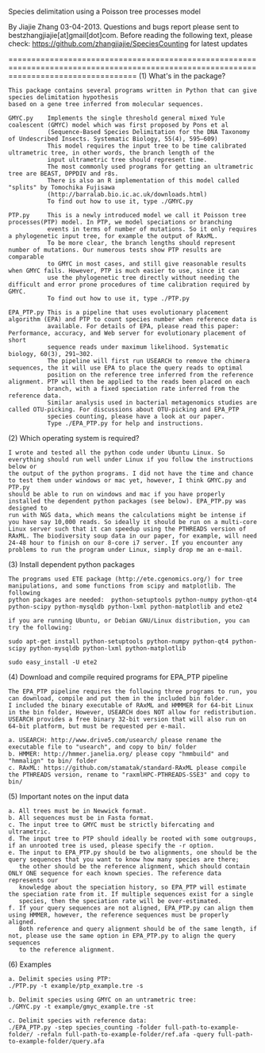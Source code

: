 Species delimitation using a Poisson tree processes model

By Jiajie Zhang 03-04-2013.
Questions and bugs report please sent to bestzhangjiajie[at]gmail[dot]com.
Before reading the following text, please check: https://github.com/zhangjiajie/SpeciesCounting for latest updates


========================================================================================================================================
(1) What's in the package?

    This package contains several programs written in Python that can give species delimitation hypothesis 
    based on a gene tree inferred from molecular sequences.
    
    GMYC.py    Implements the single threshold general mixed Yule coalescent (GMYC) model which was first proposed by Pons et al 
               (Sequence-Based Species Delimitation for the DNA Taxonomy of Undescribed Insects. Systematic Biology, 55(4), 595–609)
               This model requires the input tree to be time calibrated ultrametric tree, in other words, the branch length of the 
               input ultrametric tree should represent time. 
               The most commonly used programs for getting an ultrametric tree are BEAST, DPPDIV and r8s.
               There is also an R implementation of this model called "splits" by Tomochika Fujisawa
               (http://barralab.bio.ic.ac.uk/downloads.html)
               To find out how to use it, type ./GMYC.py
             
    PTP.py     This is a newly introduced model we call it Poisson tree processes(PTP) model. In PTP, we model speciations or branching 
               events in terms of number of mutations. So it only requires a phylogenetic input tree, for example the output of RAxML. 
               To be more clear, the branch lengths should represent number of mutations. Our numerous tests show PTP results are comparable 
               to GMYC in most cases, and still give reasonable results when GMYC fails. However, PTP is much easier to use, since it can 
               use the phylogenetic tree directly without needing the difficult and error prone procedures of time calibration required by GMYC.
               To find out how to use it, type ./PTP.py  
             
    EPA_PTP.py This is a pipeline that uses evolutionary placement algorithm (EPA) and PTP to count species number when reference data is 
               available. For details of EPA, please read this paper: Performance, accuracy, and Web server for evolutionary placement of short 
               sequence reads under maximum likelihood. Systematic biology, 60(3), 291–302.
               The pipeline will first run USEARCH to remove the chimera sequences, the it will use EPA to place the query reads to optimal 
               position on the reference tree inferred from the reference alignment. PTP will then be applied to the reads been placed on each 
               branch, with a fixed speciation rate inferred from the reference data.  
               Similar analysis used in bacterial metagenomics studies are called OTU-picking. For discussions about OTU-picking and EPA_PTP 
               species counting, please have a look at our paper. 
               Type ./EPA_PTP.py for help and instructions.
 

(2) Which operating system is required?

    I wrote and tested all the python code under Ubuntu Linux. So everything should run well under Linux if you follow the instructions below or 
    the output of the python programs. I did not have the time and chance to test them under windows or mac yet, however, I think GMYC.py and PTP.py 
    should be able to run on windows and mac if you have properly installed the dependent python packages (see below). EPA_PTP.py was designed to 
    run with NGS data, which means the calculations might be intense if you have say 10,000 reads. So ideally it should be run on a multi-core 
    Linux server such that it can speedup using the PTHREADS version of RAxML. The biodiversity soup data in our paper, for example, will need 
    24-48 hour to finish on our 8-core i7 server. If you encounter any problems to run the program under Linux, simply drop me an e-mail.  
               


(3) Install dependent python packages

    The programs used ETE package (http://ete.cgenomics.org/) for tree manipulations, and some functions from scipy and matplotlib. The following 
    python packages are needed:  python-setuptools python-numpy python-qt4 python-scipy python-mysqldb python-lxml python-matplotlib and ete2 
    
    if you are running Ubuntu, or Debian GNU/Linux distribution, you can try the following:
    
    sudo apt-get install python-setuptools python-numpy python-qt4 python-scipy python-mysqldb python-lxml python-matplotlib

    sudo easy_install -U ete2


(4) Download and compile required programs for EPA_PTP pipeline

    The EPA_PTP pipeline requires the following three programs to run, you can download, compile and put them in the included bin folder. 
    I included the binary executable of RAxML and HMMMER for 64-bit Linux in the bin folder, However, USEARCH does NOT allow for redistribution. 
    USEARCH provides a free binary 32-bit version that will also run on 64-bit platform, but must be requested per e-mail. 
    
    a. USEARCH: http://www.drive5.com/usearch/ please rename the executable file to "usearch", and copy to bin/ folder
    b. HMMER: http://hmmer.janelia.org/ please copy "hmmbuild" and "hmmalign" to bin/ folder
    c. RAxML: https://github.com/stamatak/standard-RAxML please compile the PTHREADS version, rename to "raxmlHPC-PTHREADS-SSE3" and copy to bin/



(5) Important notes on the input data

    a. All trees must be in Newwick format.
    b. All sequences must be in Fasta format.
    c. The input tree to GMYC must be strictly bifercating and ultrametric.
    d. The input tree to PTP should ideally be rooted with some outgroups, if an unrooted tree is used, please specify the -r option.
    e. The input to EPA_PTP.py should be two alignments, one should be the query sequences that you want to know how many species are there;
       the other should be the reference alignment, which should contain ONLY ONE sequence for each known species. The reference data represents our 
       knowledge about the speciation history, so EPA_PTP will estimate the speciation rate from it. If multiple sequences exist for a single
       species, then the speciation rate will be over-estimated.
    f. If your query sequences are not aligned, EPA_PTP.py can align them using HMMER, however, the reference sequences must be properly aligned.
       Both reference and query alignment should be of the same length, if not, please use the same option in EPA_PTP.py to align the query sequences 
       to the reference alignment.  
    

(6) Examples

    a. Delimit species using PTP:
    ./PTP.py -t example/ptp_example.tre -s
    
    b. Delimit species using GMYC on an untrametric tree:
    ./GMYC.py -t example/gmyc_example.tre -st
    
    c. Delimit species with reference data:
    ./EPA_PTP.py -step species_counting -folder full-path-to-example-folder/ -refaln full-path-to-example-folder/ref.afa -query full-path-to-example-folder/query.afa


